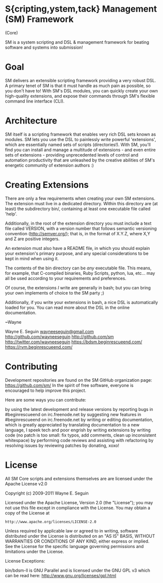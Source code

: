 # S{cripting,ystem,tack} Management (SM) Framework
(Core)

SM is a system scripting and DSL & management framework for beating software
and systems into submission!

# Goal

SM delivers an extensible scripting framework providing a very robust DSL.
A primary tenet of SM is that it must handle as much pain as possible, so you don't have to!
With SM's DSL modules, you can quickly create your own high-quality extensions,
and expose their commands through SM's flexible command line interface (CLI).

# Architecture

SM itself is a scripting framework that enables very rich DSL sets known as
modules. SM lets you use the DSL to painlessly write powerful 'extensions', which are
essentially named sets of scripts (directories!). With SM, you'll find you can
install and manage a multitude of extensions - and even entire sets of extensions - providing
unprecedented levels of control and automation productivity that are unleashed by the
creative abilities of SM's energetic community of extension authors :)

# Creating Extensions

There are only a few requirements when creating your own SM extensions.
The extension must live in a dedicated directory. Within this directory are
(at least) the subdirectory bin/, containing at least one executable file called 'help'.

Additionally, in the root of the extension directory you must include a text file called VERSION,
with a version number that follows semantic versioning convention (http://semver.org/);
that is, in the format of X.Y.Z, where X,Y and Z are positive integers.

An extension must also have a README file, in which you should explain your
extension's primary purpose, and any special considerations to be kept in mind
when using it.

The contents of the bin directory can be *any* executable file. This means, for
example, that C-compiled binaries, Ruby Scripts, python, lua, etc... may all be
used according to your requirements and preferences.

Of course, the extensions *I* write are generally in bash; but you can bring your
own implements of choice to the SM party ;)

Additionally, if you write your extensions in bash, a nice DSL is automatically loaded for you.
You can read more about the DSL in the online documentation.

  ~Wayne

Wayne E. Seguin
wayneeseguin@gmail.com
http://github.com/wayneeseguin
http://github.com/sm
http://twitter.com/wayneeseguin
https://bdsm.beginrescueend.com/
https://rvm.beginrescueend.com/

# Contributing

Development repositories are found on the SM GitHub organization page:
    https://github.com/sm/
In the spirit of free software, everyone is encouraged to help improve this project.

Here are some ways you can contribute:

by using the latest development and release versions
by reporting bugs in #beginrescueend on irc.freenode.net
by suggesting new features in #beginrescueend on irc.freenode.net
by writing or editing documentation, which is greatly appreciated
by translating documentation to a new language, I speek tech and poor engrish
by writing extensions
by writing code (no patch is too small: fix typos, add comments, clean up inconsistent whitespace)
by performing code reviews and assisting with refactoring
by resolving issues
by reviewing patches
by donating, xoxo!

# License

All SM Core scripts and extensions themselves are are licensed under
the Apache License v2.0

Copyright (c) 2009-2011 Wayne E. Seguin

Licensed under the Apache License, Version 2.0 (the "License");
you may not use this file except in compliance with the License.
You may obtain a copy of the License at

    http://www.apache.org/licenses/LICENSE-2.0

Unless required by applicable law or agreed to in writing, software
distributed under the License is distributed on an "AS IS" BASIS,
WITHOUT WARRANTIES OR CONDITIONS OF ANY KIND, either express or implied.
See the License for the specific language governing permissions and
limitations under the License.

License Exceptions:

bin/bdsm-ll is GNU Parallel and is licensed under the GNU GPL v3 which can be
read here: http://www.gnu.org/licenses/gpl.html

